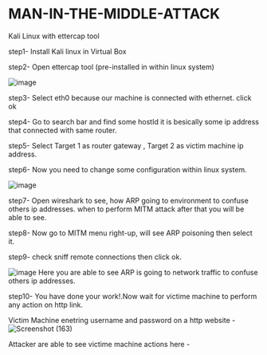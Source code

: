 # MAN-IN-THE-MIDDLE-ATTACK
Kali Linux with ettercap tool

step1- Install Kali linux in Virtual Box

step2- Open ettercap tool (pre-installed in within linux system)

![image](https://user-images.githubusercontent.com/106810794/198945591-d6771735-6e84-4115-b025-98e25a26139e.png)

step3- Select eth0 because our machine is connected with ethernet. click ok

step4- Go to search bar and find some hostId it is besically some ip address that connected with same router.

step5- Select Target 1 as router gateway , Target 2 as victim machine ip address.

step6- Now you need to change some configuration within linux system.

![image](https://user-images.githubusercontent.com/106810794/198947020-140a2352-c805-4ed2-a630-ff4ad77f1f2e.png)

step7- Open wireshark to see, how ARP going to environment to confuse others ip addresses. when to perform MITM attack after that you will be able to see.

step8- Now go to MITM menu right-up, will see ARP poisoning then select it. 

step9- check sniff remote connections then click ok.

![image](https://user-images.githubusercontent.com/106810794/198947385-93ec6281-6397-4e15-a74e-a63f8938491c.png)
Here you are able to see ARP is going to network traffic to confuse others ip addresses.

step10- You have done your work!.Now wait for victime machine to perform any action on http link.

Victim Machine enetring username and password on a http website - 
![Screenshot (163)](https://user-images.githubusercontent.com/106810794/198947868-cdbe36c3-a36e-4679-bf71-34d5b77886ee.png)

Attacker are able to see victime machine actions here - 


